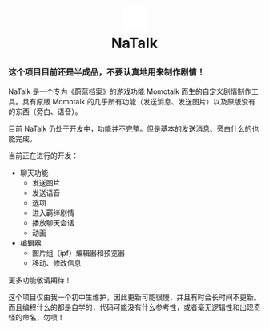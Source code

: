 # <p align="center"><img src="./Assets/Sprites/IconVariants/natalk_icon_48.png"/><br>NaTalk</p></font>
### 这个项目目前还是半成品，不要认真地用来制作剧情！

NaTalk 是一个专为《蔚蓝档案》的游戏功能 Momotalk 而生的自定义剧情制作工具。具有原版 Momotalk 的几乎所有功能（发送消息、发送图片）以及原版没有的东西（旁白、语音）。

目前 NaTalk 仍处于开发中，功能并不完整。但是基本的发送消息、旁白什么的也能完成。

当前正在进行的开发：
- 聊天功能
  - 发送图片
  - 发送语音
  - 选项
  - 进入羁绊剧情
  - 播放聊天会话
  - 动画
- 编辑器
  - 图片组（ipf）编辑器和预览器
  - 移动、修改信息
 
更多功能敬请期待！

这个项目仅由我一个初中生维护，因此更新可能很慢，并且有时会长时间不更新。而且编程什么的都是自学的，代码可能没有什么参考性，或者毫无逻辑性和出现奇怪的命名，勿喷！
